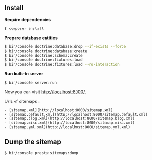 

## Install

**Require dependencies**

```bash
$ composer install
```

**Prepare database entities**

```bash
$ bin/console doctrine:database:drop --if-exists --force
$ bin/console doctrine:database:create
$ bin/console doctrine:schema:create
$ bin/console doctrine:fixtures:load
$ bin/console doctrine:fixtures:load --no-interaction
```

**Run built-in server**

```bash
$ bin/console server:run
```

Now you can visit [http://localhost:8000/](http://localhost:8000/).

Urls of sitemaps :

    - [sitemap.xml](http://localhost:8000/sitemap.xml)
    - [sitemap.default.xml](http://localhost:8000/sitemap.default.xml)
    - [sitemap.blog.xml](http://localhost:8000/sitemap.blog.xml)
    - [sitemap.misc.xml](http://localhost:8000/sitemap.misc.xml)
    - [sitemap.yml.xml](http://localhost:8000/sitemap.yml.xml)


## Dump the sitemap

```bash
$ bin/console presta:sitemaps:dump
```
